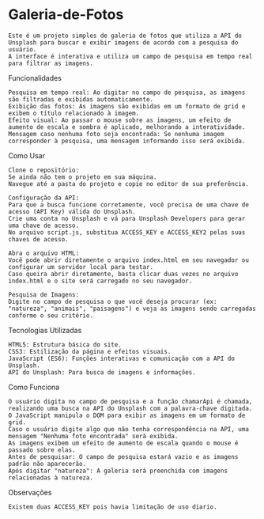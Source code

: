 # Galeria-de-Fotos
    Este é um projeto simples de galeria de fotos que utiliza a API do Unsplash para buscar e exibir imagens de acordo com a pesquisa do usuário. 
    A interface é interativa e utiliza um campo de pesquisa em tempo real para filtrar as imagens.
  

Funcionalidades

    Pesquisa em tempo real: Ao digitar no campo de pesquisa, as imagens são filtradas e exibidas automaticamente.
    Exibição das fotos: As imagens são exibidas em um formato de grid e exibem o título relacionado à imagem.
    Efeito visual: Ao passar o mouse sobre as imagens, um efeito de aumento de escala e sombra é aplicado, melhorando a interatividade.
    Mensagem caso nenhuma foto seja encontrada: Se nenhuma imagem corresponder à pesquisa, uma mensagem informando isso será exibida.

  
Como Usar

    Clone o repositório:
    Se ainda não tem o projeto em sua máquina.
    Navegue até a pasta do projeto e copie no editor de sua preferência.
  
    Configuração da API:
    Para que a busca funcione corretamente, você precisa de uma chave de acesso (API Key) válida do Unsplash.
    Crie uma conta no Unsplash e vá para Unsplash Developers para gerar uma chave de acesso.
    No arquivo script.js, substitua ACCESS_KEY e ACCESS_KEY2 pelas suas chaves de acesso.
    
    Abra o arquivo HTML:
    Você pode abrir diretamente o arquivo index.html em seu navegador ou configurar um servidor local para testar.
    Caso queira abrir diretamente, basta clicar duas vezes no arquivo index.html e o site será carregado no seu navegador.
    
    Pesquisa de Imagens:
    Digite no campo de pesquisa o que você deseja procurar (ex: "natureza", "animais", "paisagens") e veja as imagens sendo carregadas conforme o seu critério.


Tecnologias Utilizadas

    HTML5: Estrutura básica do site.
    CSS3: Estilização da página e efeitos visuais.
    JavaScript (ES6): Funções interativas e comunicação com a API do Unsplash.
    API do Unsplash: Para busca de imagens e informações.

  
Como Funciona

    O usuário digita no campo de pesquisa e a função chamarApi é chamada, realizando uma busca na API do Unsplash com a palavra-chave digitada.
    O JavaScript manipula o DOM para exibir as imagens em um formato de grid.
    Caso o usuário digite algo que não tenha correspondência na API, uma mensagem "Nenhuma foto encontrada" será exibida.
    As imagens exibem um efeito de aumento de escala quando o mouse é passado sobre elas.
    Antes de pesquisar: O campo de pesquisa estará vazio e as imagens padrão não aparecerão.
    Após digitar "natureza": A galeria será preenchida com imagens relacionadas à natureza.

Observações

    Existem duas ACCESS_KEY pois havia limitação de uso diario.
